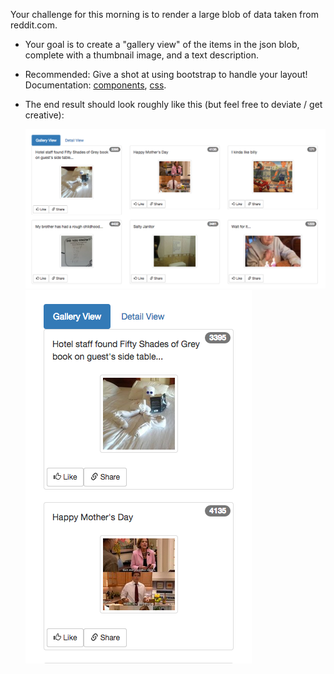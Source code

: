 Your challenge for this morning is to render a large blob of data taken from reddit.com.

* Your goal is to create a "gallery view" of the items in the json blob, complete with a thumbnail image, and a text description.
* Recommended: Give a shot at using bootstrap to handle your layout! Documentation: [components](getbootstrap.com/components/), [css](http://getbootstrap.com/css/).
* The end result should look roughly like this (but feel free to deviate /  get creative):

    ![desktop view](/images/layout_desktop.png)
    ![mobile view](/images/layout_mobile.png)
